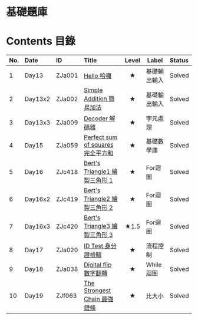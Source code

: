 # 基礎題庫

# Contents 目錄

|No.   |Date     |ID        |Title                      |Level    |Label              |Status   |
|:-----|:--------|:---------|:--------------------------|:-------:|-------------------|:--------|
|1     |Day13    |ZJa001    |[Hello 哈囉](Day13-ZJa001_Hello-Solved/) |★ |基礎輸出輸入 |Solved   |
|2     |Day13x2  |ZJa002    |[Simple Addition 簡易加法](Day13x2-ZJa002_SimpleAddition-Solved/) |★ |基礎輸出輸入 |Solved   |
|3     |Day13x3  |ZJa009    |[Decoder 解碼器](Day13x3-ZJa009_Decoder-Solved/) |★ |字元處理 |Solved   |
|4     |Day15    |ZJa059    |[Perfect sum of squares 完全平方和](Day15-ZJa059_PerfectSumOfSquare-Solved/) |★ |基礎數學庫 |Solved   |
|5     |Day16    |ZJc418    |[Bert's Triangle1 繪製三角形 1](Day16-ZJc418_BertTriangle1-Solved/) |★ |For迴圈 |Solved   |
|6     |Day16x2  |ZJc419    |[Bert's Triangle2 繪製三角形 2](Day16x2-ZJc419_BertTriangle2-Solved/) |★ |For迴圈 |Solved   |
|7     |Day16x3  |ZJc420    |[Bert's Triangle3 繪製三角形 3](Day16x3-ZJc420_BertTriangle3-Solved/) |★1.5 |For迴圈 |Solved   |
|8     |Day17    |ZJa020    |[ID Test 身分證檢驗](Day17-ZJa020_IDTest-Solved/) |★ |流程控制 |Solved   |
|9     |Day18    |ZJa038    |[Digital flip 數字翻轉](Day18-ZJa038_DigitalFlip-Solved/) |★ |While迴圈 |Solved   |
|10    |Day19    |ZJf063    |[The Strongest Chain 最強鏈條](Day19-ZJf063_TheStrongestChain-Solved/) |★ |比大小 |Solved   |
